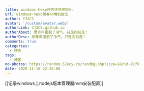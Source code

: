 ```yaml
---
title: windows-hexo博客环境初始化
url: windows-hexo博客环境初始化
author: YJ2CS
avatar: '/custom/avatar.webp'
authorLink: YJ2CS.github.io
authorAbout: 愿青年摆脱了冷气，只是向前走！
authorDesc: 愿青年摆脱了冷气，只是向前走！
comments: true
categories:
  - 博客
tags:
  - 博客
no-photos: https://random.52ecy.cn/randbg.php?size=1&rid-91f0
date: 2020-11-10 22:16:00
---
```



[[记录windows上nodejs版本管理器nvm安装配置]]


